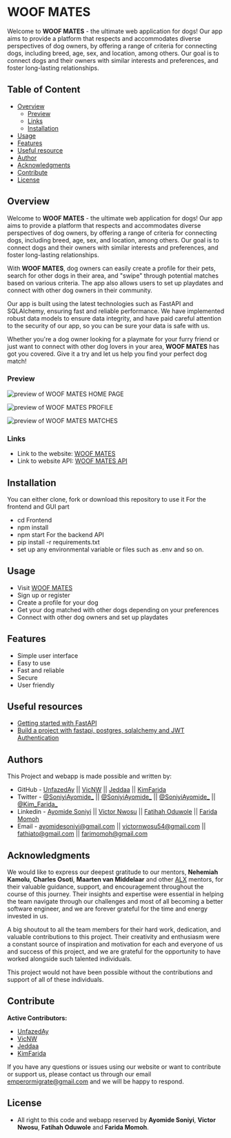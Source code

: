 # WOOF MATES

Welcome to **WOOF MATES** - the ultimate web application for dogs! Our app aims to provide a platform that respects and accommodates diverse perspectives of dog owners, by offering a range of criteria for connecting dogs, including breed, age, sex, and location, among others. Our goal is to connect dogs and their owners with similar interests and preferences, and foster long-lasting relationships. 

## Table of Content

- [Overview](#overview)
  - [Preview](#preview)
  - [Links](#links)
  - [Installation](#installation)
- [Usage](#usage)
- [Features](#features)
- [Useful resource](#useful-resource)
- [Author](#author)
- [Acknowledgments](#acknowledgments)
- [Contribute](#contribute)
- [License](#license)

## Overview

Welcome to **WOOF MATES** - the ultimate web application for dogs! Our app aims to provide a platform that respects and accommodates diverse perspectives of dog owners, by offering a range of criteria for connecting dogs, including breed, age, sex, and location, among others. Our goal is to connect dogs and their owners with similar interests and preferences, and foster long-lasting relationships.

With **WOOF MATES**, dog owners can easily create a profile for their pets, search for other dogs in their area, and "swipe" through potential matches based on various criteria. The app also allows users to set up playdates and connect with other dog owners in their community.

Our app is built using the latest technologies such as FastAPI and SQLAlchemy, ensuring fast and reliable performance. We have implemented robust data models to ensure data integrity, and have paid careful attention to the security of our app, so you can be sure your data is safe with us.

Whether you're a dog owner looking for a playmate for your furry friend or just want to connect with other dog lovers in your area, **WOOF MATES** has got you covered. Give it a try and let us help you find your perfect dog match!

### Preview

![preview of WOOF MATES HOME PAGE](#)  

![preview of WOOF MATES PROFILE](#)

![preview of WOOF MATES MATCHES](#)

### Links

- Link to the website: [WOOF MATES](#)
- Link to website API: [WOOF MATES API](https://woof-mates.onrender.com/docs)

## Installation
You can either clone, fork or download this repository to use it
For the frontend and GUI part
- cd Frontend
- npm install
- npm start
For the backend API
- pip install -r requirements.txt
- set up any environmental variable or files such as .env and so on. 

## Usage
- Visit [WOOF MATES](#)
- Sign up or register
- Create a profile for your dog
- Get your dog matched with other dogs depending on your preferences
- Connect with other dog owners and set up playdates

## Features
- Simple user interface
- Easy to use
- Fast and reliable
- Secure
- User friendly

## Useful resources
- [Getting started with FastAPI](https://fastapi.tiangolo.com/tutorial/first-steps/)
- [Build a project with fastapi, postgres, sqlalchemy and JWT Authentication](https://youtu.be/2g1ZjA6zHRo)

## Authors

This Project and webapp is made possible and written by:
- GitHub - [UnfazedAy](https://github.com/UnfazedAy) || [VicNW](https://github.com/VicNW) || [Jeddaa](https://github.com/Jeddaa) || [KimFarida](https://github.com/KimFarida)
- Twitter - [@SoniyiAyomide_](https://twitter.com/SoniyiAyomide_) || [@SoniyiAyomide_](https://twitter.com/SoniyiAyomide_) || [@SoniyiAyomide_](https://twitter.com/SoniyiAyomide_) || [@Kim_Farida_](#)
- Linkedin - [Ayomide Soniyi](https://www.linkedin.com/in/ayomide-soniyi-3151461a5/) || [Victor Nwosu](https://www.linkedin.com/in/nwosu-victor/) || [Fatihah Oduwole](https://www.linkedin.com/in/fatihahoduwole/) || [Farida Momoh](https://linkedin.com/in/farida-momoh)
- Email - <ayomidesoniyi@gmail.com> || <victornwosu54@gmail.com> || <fathiato@gmail.com> || <farimomoh@gmail.com>

## Acknowledgments

We would like to express our deepest gratitude to our mentors, **Nehemiah Kamolu**, **Charles Osoti**, **Maarten van Middelaar** and other [ALX](https://www.alxafrica.com) mentors, for their valuable guidance, support, and encouragement throughout the course of this journey. Their insights and expertise were essential in helping the team navigate through our challenges and most of all becoming a better software engineer, and we are forever grateful for the time and energy invested in us.

A big shoutout to all the  team members for their hard work, dedication, and valuable contributions to this project. Their creativity and enthusiasm were a constant source of inspiration and motivation for each and everyone of us and success of this project, and we are grateful for the opportunity to have worked alongside such talented individuals.

This project would not have been possible without the contributions and support of all of these individuals.

## Contribute
**Active Contributors:**
- [UnfazedAy](https://github.com/UnfazedAy)
- [VicNW](https://github.com/VicNW)
- [Jeddaa](https://github.com/Jeddaa)
- [KimFarida](https://github.com/KimFarida)

If you have any questions or issues using our website or want to contribute or support us, please contact us through our email <emperormigrate@gmail.com> and we will be happy to respond.

## License
- All right to this code and webapp reserved by **Ayomide Soniyi**, **Victor Nwosu**, **Fatihah Oduwole** and **Farida Momoh**.
